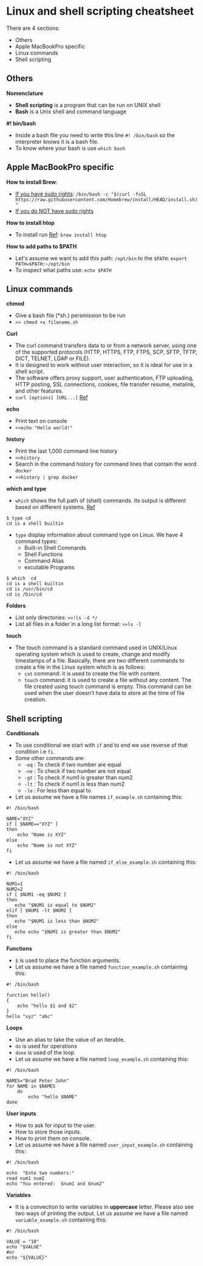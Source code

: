 # Linux and shell scripting cheatsheet
There are 4 sections:
  - Others
  - Apple MacBookPro specific
  - Linux commands
  - Shell scripting

## Others
**Nomenclature**
- **Shell scripting** is a program that can be run on UNIX shell
- **Bash** is a Unix shell and command language

**#! bin/bash**
- Inside a bash file you need to write this line `#! /bin/bash` so the interpreter knows it is a bash file. 
- To know where your bash is use `which bash` 

## Apple MacBookPro specific

**How to install Brew**:
- [If you have sudo rights](https://brew.sh/): `/bin/bash -c "$(curl -fsSL https://raw.githubusercontent.com/Homebrew/install/HEAD/install.sh)"`
- [If you do NOT have sudo rights](https://superuser.com/questions/619498/can-i-install-homebrew-without-sudo-privileges)

**How to install htop**
- To install run [Ref](https://www.cyberciti.biz/faq/install-htop-on-macos-unix-desktop-running-macbook-pro/): `brew install htop`

**How to add paths to $PATH**
- Let's assume we want to add this path: `/opt/bin` to the `$PATH`: `export PATH=$PATH:~/opt/bin`
- To inspect what paths use: `echo $PATH`


## Linux commands

**chmod**
- Give a bash file (*sh.) persmission to be run 
- `>> chmod +x filename.sh`

**Curl**
- The curl command transfers data to or from a network server, using one of the supported protocols (HTTP, HTTPS, FTP, FTPS, SCP, SFTP, TFTP, DICT, TELNET, LDAP or FILE). 
- It is designed to work without user interaction, so it is ideal for use in a shell script. 
- The software offers proxy support, user authentication, FTP uploading, HTTP posting, SSL connections, cookies, file transfer resume, metalink, and other features. 
- `curl [options] [URL...]`
[Ref](https://www.computerhope.com/unix/curl.htm) 

**echo**
- Print text on console
- `>>echo "Hello world!"`

**history**
- Print the last 1,000 command line history 
- `>>history`
- Search in the command history for command lines that contain the word `docker` 
- `>>history | grep docker`

**which and type**
- `which` shows the full path of (shell) commands. Its output is different based on different systems. [Ref](https://unix.stackexchange.com/questions/476951/what-differences-between-type-cd-and-which-cd-commands-in-linux/476955)
```
$ type cd
cd is a shell builtin
```
- `type` display information about command type on Linux. We have 4 command types:
  - Built-in Shell Commands
  - Shell Functions
  - Command Alias
  - excutable Programs 
```
$ which  cd
cd is a shell builtin
cd is /usr/bin/cd
cd is /bin/cd
```

**Folders**
- List only directories: `>>!ls -d */`
- List all files in a folder in a long list format: `>>ls -l`

**touch**
- The touch command is a standard command used in UNIX/Linux operating system which is used to create, change and modify timestamps of a file. Basically, there are two different commands to create a file in the Linux system which is as follows:
  - `cat` command: it is used to create the file with content.
  - `touch` command: it is used to create a file without any content. The file created using touch command is empty. This command can be used when the user doesn’t have data to store at the time of file creation.

## Shell scripting
**Conditionals**
- To use conditional we start with `if` and to end we use reverse of that condition i.e `fi`. 
- Some other commands are: 
  - `-eq` : To check if two number are equal 
  - `-ne` : To check if two number are not equal 
  - `-gt` : To check if num1 is greater than num2 
  - `-lt` : To check if num1 is less than num2 
  - `-le` : For less than equal to 
 - Let us assume we have a file names `if_example.sh` containing this:
```
#! /bin/bash

NAME="XYZ"
if [ $NAME=="XYZ" ]
then
    echo "Name is XYZ"
else
    echo "Name is not XYZ"
fi
```
 - Let us assume we have a file named `if_else_example.sh` containing this:
 ```
#! /bin/bash

NUM1=1
NUM2=2
if [ $NUM1 -eq $NUM2 ]
then
    echo "$NUM1 is equal to $NUM2"
elif [ $NUM1 -lt $NUM2 ]
then
    echo "$NUM1 is less than $NUM2"
else
    echo echo "$NUM1 is greater than $NUM2"
fi
```

**Functions**
- `$` is used to place the function arguments. 
- Let us assume we have a file named `function_example.sh` containing this:
```
#! /bin/bash

function hello()
{
    echo "hello $1 and $2"
}
hello "xyz" "abc"
```

**Loops**
- Use an alias to take the value of an iterable. 
- `do` is used for operations 
- `done` is used of the loop 
- Let us assume we have a file named `loop_example.sh` containing this:
```
#! /bin/bash

NAMES="Brad Peter John"
for NAME in $NAMES
    do
        echo "hello $NAME"
done
```

**User inputs**
- How to ask for input to the user.
- How to store those inputs. 
- How to print them on console. 
- Let us assume we have a file named `user_input_example.sh` containing this:
```
#! /bin/bash

echo  "Ente two numbers:"
read num1 num2
echo "You entered:  $num1 and $num2"
```

**Variables**
- It is a convection to write variables in **uppercase** letter. Please also see two ways of printing the output. Let us assume we have a file named `variable_example.sh` containing this:
```
#! /bin/bash

VALUE = "10"
echo "$VALUE"
#or
echo "${VALUE}"
```
